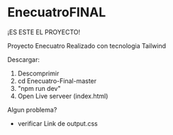 # EnecuatroFINAL

¡ES ESTE EL PROYECTO!

Proyecto Enecuatro Realizado con tecnologia Tailwind

Descargar:

1) Descomprimir
2) cd Enecuatro-Final-master
3) "npm run dev"  
4) Open Live serveer (index.html)

Algun problema?
- verificar Link de output.css 


